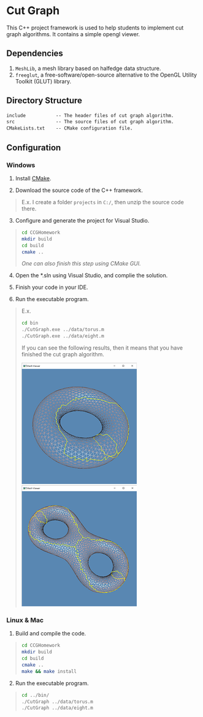 # Cut Graph

This C++ project framework is used to help students to implement cut graph algorithms. It contains a simple opengl viewer.

## Dependencies
 
1. `MeshLib`, a mesh library based on halfedge data structure.
2. `freeglut`, a free-software/open-source alternative to the OpenGL Utility Toolkit (GLUT) library.

## Directory Structure

``` txt
include           -- The header files of cut graph algorithm.
src               -- The source files of cut graph algorithm. 
CMakeLists.txt    -- CMake configuration file.
```

## Configuration

### Windows

1. Install [CMake](https://cmake.org/download/).

2. Download the source code of the C++ framework.
> E.x. I create a folder `projects` in `C:/`, then unzip the source code there.

3. Configure and generate the project for Visual Studio.

> ``` bash
> cd CCGHomework
> mkdir build
> cd build
> cmake ..
> ```
> *One can also finish this step using CMake GUI.*

4. Open the \*.sln using Visual Studio, and complie the solution.

5. Finish your code in your IDE.

6. Run the executable program.
> E.x. 
> ``` bash
> cd bin
> ./CutGraph.exe ../data/torus.m
> ./CutGraph.exe ../data/eight.m
> ```
> If you can see the following results, then it means that you have finished the cut graph algorithm. 
> 
> ![Cut graph of torus](../resources/torus_cut_graph.png) ![Cut graph of eight](../resources/eight_cut_graph.png)

### Linux & Mac

1. Build and compile the code.

> ``` bash
> cd CCGHomework
> mkdir build
> cd build
> cmake ..
> make && make install
> ```

2. Run the executable program.

> ``` bash
> cd ../bin/
> ./CutGraph ../data/torus.m
> ./CutGraph ../data/eight.m 
> ```
